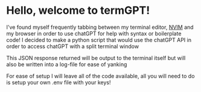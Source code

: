 <h1>Hello, welcome to termGPT!</h1>
<p> I've found myself frequently tabbing between my terminal editor, <a href="https://github.com/LogPRose/nvim">NVIM</a> and my browser in order to use chatGPT for help with syntax or boilerplate code!
I decided to make a python script that would use the chatGPT API in order to access chatGPT with a split terminal window</p>
<p> This JSON response returned will be output to the terminal itself but will also be written into a log-file for ease of yanking</p>
<p> For ease of setup I will leave all of the code available, all you will need to do is setup your own .env file with your keys!</p>
